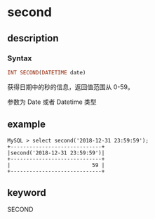 # second

## description

### Syntax

```Haskell
INT SECOND(DATETIME date)
```

获得日期中的秒的信息，返回值范围从 0-59。

参数为 Date 或者 Datetime 类型

## example

```Plain Text
MySQL > select second('2018-12-31 23:59:59');
+-----------------------------+
|second('2018-12-31 23:59:59')|
+-----------------------------+
|                          59 |
+-----------------------------+
```

## keyword

SECOND

